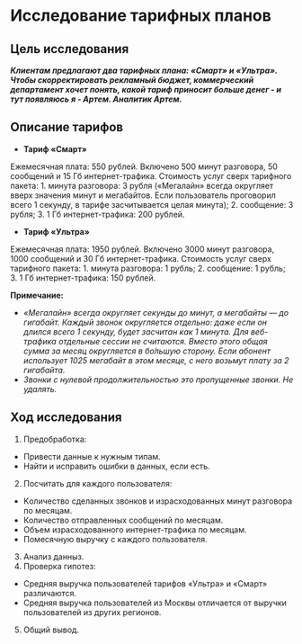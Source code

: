 # Исследование тарифных планов
## Цель исследования
***Клиентам предлагают два тарифных плана: «Смарт» и «Ультра». Чтобы скорректировать рекламный бюджет, коммерческий департамент хочет понять, какой тариф приносит больше денег - и тут появляюсь я - Артем. Аналитик Артем.***
## Описание тарифов
- **Тариф «Смарт»**

Ежемесячная плата: 550 рублей.
Включено 500 минут разговора, 50 сообщений и 15 Гб интернет-трафика.
Стоимость услуг сверх тарифного пакета: 1. минута разговора: 3 рубля («Мегалайн» всегда округляет вверх значения минут и мегабайтов. Если пользователь проговорил всего 1 секунду, в тарифе засчитывается целая минута); 2. сообщение: 3 рубля; 3. 1 Гб интернет-трафика: 200 рублей.
- **Тариф «Ультра»**

Ежемесячная плата: 1950 рублей.
Включено 3000 минут разговора, 1000 сообщений и 30 Гб интернет-трафика.
Стоимость услуг сверх тарифного пакета: 1. минута разговора: 1 рубль; 2. сообщение: 1 рубль; 3. 1 Гб интернет-трафика: 150 рублей.

**Примечание:**

- *«Мегалайн» всегда округляет секунды до минут, а мегабайты — до гигабайт. Каждый звонок округляется отдельно: даже если он длился всего 1 секунду, будет засчитан как 1 минута. Для веб-трафика отдельные сессии не считаются. Вместо этого общая сумма за месяц округляется в бо́льшую сторону. Если абонент использует 1025 мегабайт в этом месяце, с него возьмут плату за 2 гигабайта.*
- *Звонки с нулевой продолжительностью это пропущенные звонки. Не удалять.*
 
## Ход исследования
1. Предобработка:
- Привести данные к нужным типам.
- Найти и исправить ошибки в данных, если есть.
2. Посчитать для каждого пользователя:
- Kоличество сделанных звонков и израсходованных минут разговора по месяцам.
- Количество отправленных сообщений по месяцам.
- Объем израсходованного интернет-трафика по месяцам.
- Помесячную выручку с каждого пользователя.
3. Анализ данныз.
4. Проверка гипотез:
- Средняя выручка пользователей тарифов «Ультра» и «Смарт» различаются.
- Средняя выручка пользователей из Москвы отличается от выручки пользователей из других регионов.
5. Общий вывод.
